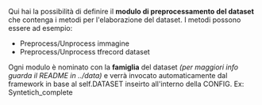 Qui hai la possibilità di definire il <b>modulo di preprocessamento del dataset</b> che contenga i metodi per l'elaborazione del dataset.
I metodi possono essere ad esempio:
<ul>
	<li>Preprocess/Unprocess immagine</li>
	<li>Preprocess/Unprocess tfrecord dataset</li>
</ul>
Ogni modulo è nominato con la <b>famiglia</b> del dataset <i>(per maggiori info guarda il README in ../data)</i> e verrà invocato automaticamente dal framework in base al self.DATASET
inseirto all'interno della CONFIG.
Ex: Syntetich_complete